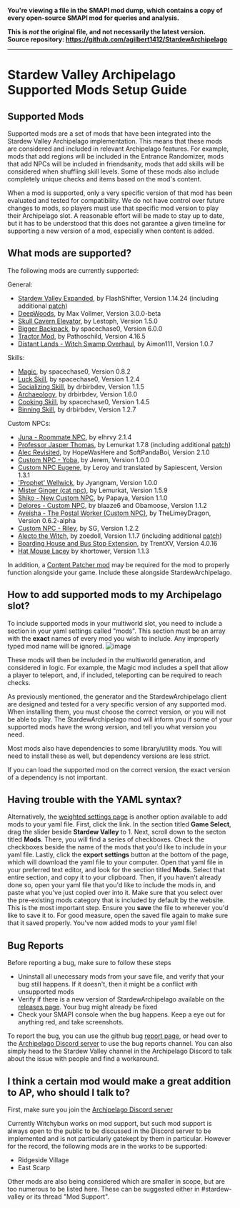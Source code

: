 **You're viewing a file in the SMAPI mod dump, which contains a copy of every open-source SMAPI mod
for queries and analysis.**

**This is _not_ the original file, and not necessarily the latest version.**  
**Source repository: https://github.com/agilbert1412/StardewArchipelago**

----

# Stardew Valley Archipelago Supported Mods Setup Guide

## Supported Mods

Supported mods are a set of mods that have been integrated into the Stardew Valley Archipelago implementation. This means that these mods are considered and included in relevant Archipelago features.
For example, mods that add regions will be included in the Entrance Randomizer, mods that add NPCs will be included in friendsanity, mods that add skills will be considered when shuffling skill levels.
Some of these mods also include completely unique checks and items based on the mod's content.

When a mod is supported, only a very specific version of that mod has been evaluated and tested for compatibility. We do not have control over future changes to mods, so players must use that specific mod version to play their Archipelago slot.
A reasonable effort will be made to stay up to date, but it has to be understood that this does not garantee a given timeline for supporting a new version of a mod, especially when content is added.

## What mods are supported?

The following mods are currently supported:

General: 
- [Stardew Valley Expanded](https://www.nexusmods.com/stardewvalley/mods/3753), by FlashShifter, Version 1.14.24 (including additional [patch](https://github.com/Witchybun/SDV-Randomizer-Content-Patcher/releases))
- [DeepWoods](https://www.nexusmods.com/stardewvalley/mods/2571), by Max Vollmer, Version 3.0.0-beta
- [Skull Cavern Elevator](https://www.nexusmods.com/stardewvalley/mods/963), by Lestoph, Version 1.5.0
- [Bigger Backpack](https://www.nexusmods.com/stardewvalley/mods/1845), by spacechase0, Version 6.0.0
- [Tractor Mod](https://www.nexusmods.com/stardewvalley/mods/1401), by Pathoschild, Version 4.16.5
- [Distant Lands - Witch Swamp Overhaul](https://www.nexusmods.com/stardewvalley/mods/18109), by Aimon111, Version 1.0.7

Skills:
- [Magic](https://www.nexusmods.com/stardewvalley/mods/2007), by spacechase0, Version 0.8.2
- [Luck Skill](https://www.nexusmods.com/stardewvalley/mods/521), by spacechase0, Version 1.2.4
- [Socializing Skill](https://www.nexusmods.com/stardewvalley/mods/14142), by drbirbdev, Version 1.1.5
- [Archaeology](https://www.nexusmods.com/stardewvalley/mods/15793), by drbirbdev, Version 1.6.0
- [Cooking Skill](https://www.nexusmods.com/stardewvalley/mods/522), by spacechase0, Version 1.4.5
- [Binning Skill](https://www.nexusmods.com/stardewvalley/mods/14073), by drbirbdev, Version 1.2.7

Custom NPCs:
- [Juna - Roommate NPC](https://www.nexusmods.com/stardewvalley/mods/8606), by elhrvy 2.1.4
- [Professor Jasper Thomas](https://www.nexusmods.com/stardewvalley/mods/5599), by Lemurkat 1.7.8 (including additional [patch](https://github.com/Witchybun/SDV-Randomizer-Content-Patcher/releases))
- [Alec Revisited](https://www.nexusmods.com/stardewvalley/mods/10697), by HopeWasHere and SoftPandaBoi, Version 2.1.0
- [Custom NPC - Yoba](https://www.nexusmods.com/stardewvalley/mods/14871), by Jerem, Version 1.0.0
- [Custom NPC Eugene](https://www.nexusmods.com/stardewvalley/mods/9222), by Leroy and translated by Sapiescent, Version 1.3.1
- ['Prophet' Wellwick](https://www.nexusmods.com/stardewvalley/mods/6462), by Jyangnam, Version 1.0.0
- [Mister Ginger (cat npc)](https://www.nexusmods.com/stardewvalley/mods/5295), by Lemurkat, Version 1.5.9
- [Shiko - New Custom NPC](https://www.nexusmods.com/stardewvalley/mods/3732), by Papaya, Version 1.1.0
- [Delores - Custom NPC](https://www.nexusmods.com/stardewvalley/mods/5510), by blaaze6 and Obamoose, Version 1.1.2
- [Ayeisha - The Postal Worker (Custom NPC)](https://www.nexusmods.com/stardewvalley/mods/6427), by TheLimeyDragon, Version 0.6.2-alpha
- [Custom NPC - Riley](https://www.nexusmods.com/stardewvalley/mods/5811), by SG, Version 1.2.2
- [Alecto the Witch](https://www.nexusmods.com/stardewvalley/mods/10671), by zoedoll, Version 1.1.7 (including additional [patch](https://github.com/Witchybun/SDV-Randomizer-Content-Patcher/releases))
- [Boarding House and Bus Stop Extension](https://www.nexusmods.com/stardewvalley/mods/4120), by TrentXV, Version 4.0.16
- [Hat Mouse Lacey](https://www.nexusmods.com/stardewvalley/mods/18177) by khortower, Version 1.1.3

In addition, a [Content Patcher mod](https://github.com/Witchybun/SDV-Randomizer-Content-Patcher/releases) may be required for the mod to properly function alongside your game.  Include these alongside StardewArchipelago.

## How to add supported mods to my Archipelago slot?

To include supported mods in your multiworld slot, you need to include a section in your yaml settings called "mods".
This section must be an array with the **exact** names of every mod you wish to include. Any improperly typed mod name will be ignored.
![image](https://i.imgur.com/uOHtXmU.png)

These mods will then be included in the multiworld generation, and considered in logic. For example, the Magic mod includes a spell that allow a player to teleport, and, if included, teleporting can be required to reach checks.

As previously mentioned, the generator and the StardewArchipelago client are designed and tested for a very specific version of any supported mod. When installing them, you must choose the correct version, or you will not be able to play.
The StardewArchipelago mod will inform you if some of your supported mods have the wrong version, and tell you what version you need.

Most mods also have dependencies to some library/utility mods. You will need to install these as well, but dependency versions are less strict.

If you can load the supported mod on the correct version, the exact version of a dependency is not important.

## Having trouble with the YAML syntax?

Alternatively, the [weighted settings page](https://archipelago.gg/weighted-options) is another option available to add mods to your yaml file. First, click the link. In the section titled **Game Select**, drag the slider beside **Stardew Valley** to 1. Next, scroll down to the secton titled **Mods**. There, you will find a series of checkboxes. Check the checkboxes beside the name of the mods that you'd like to include in your yaml file. Lastly, click the **export settings** button at the bottom of the page, which will download the yaml file to your computer. Open that yaml file in your preferred text editor, and look for the section titled **Mods**. Select that entire section, and copy it to your clipboard. Then, if you haven't already done so, open your yaml file that you'd like to include the mods in, and paste what you've just copied over into it. Make sure that you select over the pre-existing mods category that is included by default by the website. This is the most important step. Ensure you **save** the file to wherever you'd like to save it to. For good measure, open the saved file again to make sure that it saved properly. You've now added mods to your yaml file! 

## Bug Reports

Before reporting a bug, make sure to follow these steps
- Uninstall all unecessary mods from your save file, and verify that your bug still happens. If it doesn't, then it might be a conflict with unsupported mods
- Verify if there is a new version of StardewArchipelago available on the [releases page](https://github.com/agilbert1412/StardewArchipelago/releases). Your bug might already be fixed
- Check your SMAPI console when the bug happens. Keep a eye out for anything red, and take screenshots.

To report the bug, you can use the github bug [report page](https://github.com/agilbert1412/StardewArchipelago/issues/new), or head over to the [Archipelago Discord server](https://discord.gg/8Z65BR2) to use the bug reports channel.
You can also simply head to the Stardew Valley channel in the Archipelago Discord to talk about the issue with people and find a workaround.

## I think a certain mod would make a great addition to AP, who should I talk to?

First, make sure you join the [Archipelago Discord server](https://discord.gg/8Z65BR2)

Currently Witchybun works on mod support, but such mod support is always open to the public to be discussed in 
the Discord server to be implemented and is not particularly gatekept by them in particular.  However for the record, the 
following mods are in the works to be supported:
- Ridgeside Village
- East Scarp

Other mods are also being considered which are smaller in scope, but are too numerous to be listed here.  These can be suggested either in #stardew-valley or its thread "Mod Support".
